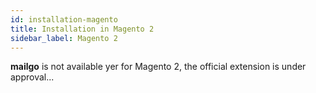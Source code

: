 ```yaml
---
id: installation-magento
title: Installation in Magento 2
sidebar_label: Magento 2
---
```


**mailgo** is not available yer for Magento 2, the official extension is under approval...
